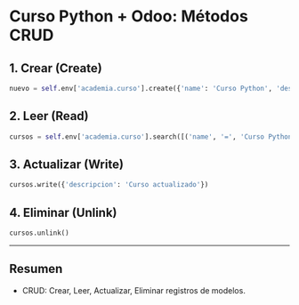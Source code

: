 # Curso Python + Odoo: Métodos CRUD

## 1. Crear (Create)

```python
nuevo = self.env['academia.curso'].create({'name': 'Curso Python', 'descripcion': 'Aprende Python'})
```

## 2. Leer (Read)

```python
cursos = self.env['academia.curso'].search([('name', '=', 'Curso Python')])
```

## 3. Actualizar (Write)

```python
cursos.write({'descripcion': 'Curso actualizado'})
```

## 4. Eliminar (Unlink)

```python
cursos.unlink()
```

---

## Resumen

- CRUD: Crear, Leer, Actualizar, Eliminar registros de modelos.